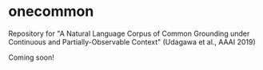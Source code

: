 # onecommon

Repository for "A Natural Language Corpus of Common Grounding under Continuous and Partially-Observable Context" (Udagawa et al., AAAI 2019)

Coming soon!
